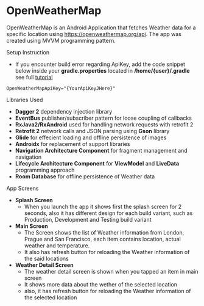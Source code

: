 # OpenWeatherMap
OpenWeatherMap is an Android Application that fetches Weather data for a specific location using  https://openweathermap.org/api. The app was created using MVVM programming pattern.  

Setup Instruction
- If you encounter build error regarding ApiKey, add the code snippet below inside your **gradle.properties** located in **/home/{user}/.gradle** see full [tutorial](https://medium.com/code-better/hiding-api-keys-from-your-android-repository-b23f5598b906)
```
OpenWeatherMapApiKey="{YourApiKeyJHere}"
```

Libraries Used
- **Dagger 2** dependency injection library
- **EventBus** publisher/subscriber pattern for loose coupling of callbacks
- **RxJava2/RxAndroid** used for handling network requests with retrofit 2 
- **Retrofit 2** network calls and JSON parsing using **Gson** library
- **Glide** for effecient loading and offline persistence of images
- **Androidx** for replacement of support libraries
- **Navigation Architecture Component** for fragment management and navigation
- **Lifecycle  Architecture Component** for **ViewModel** and **LiveData** programming approach
- **Room Database** for offline persistence of Weather data

App Screens
- **Splash Screen**
    - When you launch the app it shows first the splash screen for 2 seconds, also it has different design for each build variant, such as Production, Development and Testing build variant
- **Main Screen**
    - The Screen shows the list of Weather information from London, Prague and San Francisco, each item contains location, actual weather and temperature. 
    - It also has refresh button for reloading the Weather information of the said locations
- **Weather Detail Screen**
    - The weather detail screen is shown when you tapped an item in main screen
    - It shows more data about the wether of the selected location
    - also, it has refresh button for reloading the Weather information of the selected location
   
   

